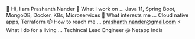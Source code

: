 👋 Hi, I am Prashanth Nander
🔭 What I work on ... Java 11, Spring Boot, MongoDB, Docker, K8s, Microservices
🌱 What interests me ... Cloud native apps, Terraform
📫 How to reach me ... prashanth.nander@gmail.com
⚡ What I do for a living ... Techincal Lead Engineer @ Netapp India
